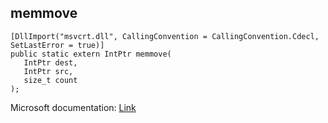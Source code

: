 ## memmove

```
[DllImport("msvcrt.dll", CallingConvention = CallingConvention.Cdecl, SetLastError = true)]
public static extern IntPtr memmove(
   IntPtr dest,
   IntPtr src,
   size_t count
);
```

Microsoft documentation: [Link](https://learn.microsoft.com/en-us/cpp/c-runtime-library/reference/memmove-wmemmove?view=msvc-170)
